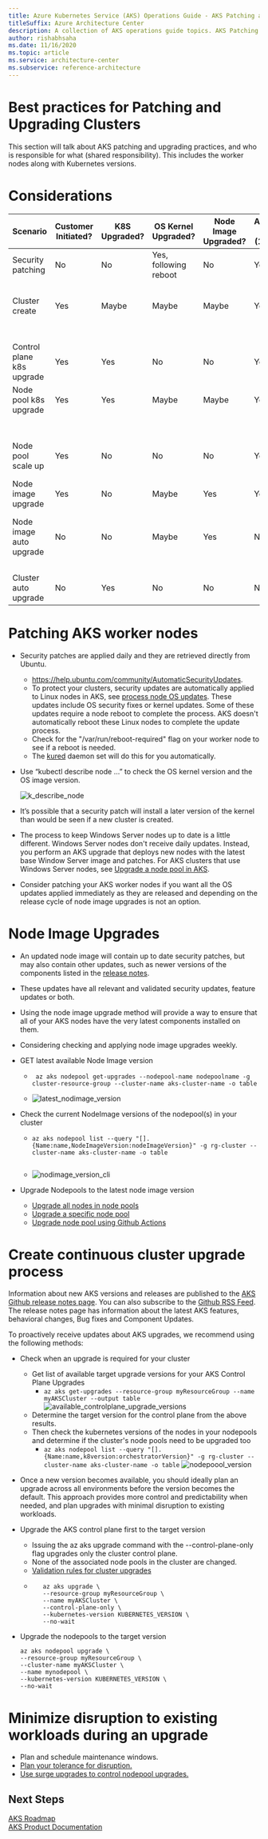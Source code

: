 ```yaml
---
title: Azure Kubernetes Service (AKS) Operations Guide - AKS Patching and Upgrading
titleSuffix: Azure Architecture Center
description: A collection of AKS operations guide topics. AKS Patching and Upgrading.
author: rishabhsaha
ms.date: 11/16/2020
ms.topic: article
ms.service: architecture-center
ms.subservice: reference-architecture
---
```


# Best practices for Patching and Upgrading Clusters

This section will talk about AKS patching and upgrading practices, and who is responsible for what (shared responsibility). This includes the worker nodes along with Kubernetes versions.

# Considerations
 | Scenario                  | Customer Initiated? | K8S Upgraded? | OS Kernel Upgraded?    | Node Image Upgraded? | Available Today (12/08)?  | Notes                                                                                                                                                                                              |
|---------------------------|---------------------|---------------|------------------------|----------------------|--------------------------|----------------------------------------------------------------------------------------------------------------------------------------------------------------------------------------------------|
| Security patching         | No                  | No            | Yes, following reboot  | No                   | Yes                      | https://help.ubuntu.com/community/AutomaticSecurityUpdates                                                                                                                                         |
|                           |                     |               |                        |                      |                          | https://docs.microsoft.com/azure/aks/node-updates-kured                                                                                                                                      |
| Cluster create            | Yes                 | Maybe         | Maybe                  | Maybe                | Yes                      | The node image will be upgraded relative to an existing cluster if a new release is available.                                                                                                     |
|                           |                     |               |                        |                      |                          | The OS kernel will be upgraded if an updated node image is released and it uses an updated kernel.                                                                                                 |
| Control plane k8s upgrade | Yes                 | Yes           | No                     | No                   | Yes                      | Upgrading the k8s version on the control plane only does not upgrade the OS kernel or node image.                                                                                                  |
| Node pool k8s upgrade     | Yes                 | Yes           | Maybe                  | Maybe                | Yes                      | The node image will be upgraded if a new release is available.                                                                                                                                     |
|                           |                     |               |                        |                      |                          | The OS kernel will be upgraded if an updated node image is released and it uses an updated kernel.                                                                                                 |
| Node pool scale up        | Yes                 | No            | No                     | No                   | Yes                      | Node scale up uses the model associated with the VMSS when it was created.  The OS kernel will get upgraded once security patches are applied the node is rebooted.                                |
| Node image upgrade        | Yes                 | No            | Maybe                  | Yes                  | Yes                       | The OS kernel will be upgraded if an updated node image is released and it uses an updated kernel.  The agent pool get upgrade profile API can be used to determine the latest node image version.                                                                                                                                                                                                                                                          
| Node image auto upgrade   | No                  | No            | Maybe                  | Yes                  | No                       | The OS kernel will be upgraded if an updated node image is released and it uses an updated kernel.                                                                                                 |
|                           |                     |               |                        |                      |                          | Planned - https://github.com/Azure/AKS/issues/1486                                                                                                                                                 |
| Cluster auto upgrade      | No                  | Yes           | No                     | No                   | No                       | In Progress - https://github.com/Azure/AKS/issues/1303                                                                                                                                             |


# Patching AKS worker nodes
* Security patches are applied daily and they are retrieved directly from Ubuntu.
    * https://help.ubuntu.com/community/AutomaticSecurityUpdates. 
    * To protect your clusters, security updates are automatically applied to Linux nodes in AKS, see [process node OS updates](https://docs.microsoft.com/azure/aks/node-updates-kured). These updates include OS security fixes or kernel updates. Some of these updates require a node reboot to complete the process. AKS doesn't automatically reboot these Linux nodes to complete the update process.
    * Check for the "/var/run/reboot-required" flag on your worker node to see if a reboot is needed.
    * The [kured](https://docs.microsoft.com/azure/aks/node-updates-kured) daemon set will do this for you automatically.
* Use “kubectl describe node …” to check the OS kernel version and the OS image version.

    ![k_describe_node](images/os_kernel_image_version.png)
* It’s possible that a security patch will install a later version of the kernel than would be seen if a new cluster is created.
* The process to keep Windows Server nodes up to date is a little different. Windows Server nodes don't receive daily updates. Instead, you perform an AKS upgrade that deploys new nodes with the latest base Window Server image and patches. For AKS clusters that use Windows Server nodes, see [Upgrade a node pool in AKS](https://docs.microsoft.com/azure/aks/use-multiple-node-pools#upgrade-a-node-pool).
* Consider patching your AKS worker nodes if you want all the OS updates applied immediately as they are released and depending on the release cycle of node image upgrades is not an option.


# Node Image Upgrades

 * An updated node image will contain up to date security patches, but may also contain other updates, such as newer versions of the components listed in the [release notes](https://github.com/Azure/AKS/releases). 
 * These updates have all relevant and validated security updates, feature updates or both.
 * Using the node image upgrade method will provide a way to ensure that all of your AKS nodes have the very latest components installed on them.
 * Considering checking and applying node image upgrades weekly.

* GET latest available Node Image version
    * ```
       az aks nodepool get-upgrades --nodepool-name nodepoolname -g cluster-resource-group --cluster-name aks-cluster-name -o table
      ```
    * ![latest_nodimage_version](images/latest_node_image_version.png)
* Check the current NodeImage versions of the nodepool(s) in your cluster
    * ```
      az aks nodepool list --query "[].{Name:name,NodeImageVersion:nodeImageVersion}" -g rg-cluster --cluster-name aks-cluster-name -o table
    
    * ![nodimage_version_cli](images/nodeimage_versions_cli.png)
* Upgrade Nodepools to the latest node image version
    * [Upgrade all nodes in node pools](https://docs.microsoft.com/azure/aks/node-image-upgrade#upgrade-all-nodes-in-all-node-pools)
    * [Upgrade a specific node pool](https://docs.microsoft.com/azure/aks/node-image-upgrade#upgrade-a-specific-node-pool)
    * [Upgrade node pool using Github Actions](https://docs.microsoft.com/azure/aks/node-upgrade-github-actions)



# Create continuous cluster upgrade process
Information about new AKS versions and releases are published to the [AKS Github release notes page](https://github.com/Azure/AKS/releases). You can also subscribe to the [Github RSS Feed](https://github.com/Azure/AKS/releases.atom). The release notes page has information about the latest AKS features, behavioral changes, Bug fixes and Component Updates.

To proactively receive updates about AKS upgrades, we recommend using the following methods:

* Check when an upgrade is required for your cluster
    * Get list of available target upgrade versions for your AKS Control Plane Upgrades
        * ` az aks get-upgrades --resource-group myResourceGroup --name myAKSCluster --output table `
        ![available_controlplane_upgrade_versions](images/available_cp_upgrade_versions.png)
    * Determine the target version for the control plane from the above results.
    * Then check the kubernetes versions of the nodes in your nodepools and determine if the cluster's node pools need to be upgraded too
        * `az aks nodepool list --query "[].{Name:name,k8version:orchestratorVersion}" -g rg-cluster --cluster-name aks-cluster-name -o table`
        ![nodepoool_version](images/nodepool_versions.png)


* Once a new version becomes available, you should ideally plan an upgrade across all environments before the version becomes the default. This approach provides more control and predictability when needed, and plan upgrades with minimal disruption to existing workloads.
* Upgrade the AKS  control plane first to the target version
   * Issuing the az aks upgrade command with the --control-plane-only flag upgrades only the cluster control plane. 
   * None of the associated node pools in the cluster are changed.
   * [Validation rules for cluster upgrades](https://docs.microsoft.com/azure/aks/use-multiple-node-pools#validation-rules-for-upgrades)
   * ```
        az aks upgrade \
        --resource-group myResourceGroup \  
        --name myAKSCluster \ 
        --control-plane-only \  
        --kubernetes-version KUBERNETES_VERSION \  
        --no-wait
     ```
* Upgrade the nodepools to the target version
    ```
    az aks nodepool upgrade \
    --resource-group myResourceGroup \
    --cluster-name myAKSCluster \
    --name mynodepool \
    --kubernetes-version KUBERNETES_VERSION \
    --no-wait
    ```

# Minimize disruption to existing workloads during an upgrade
* Plan and schedule maintenance windows.
* [Plan your tolerance for disruption.](https://kubernetes.io/docs/tasks/run-application/configure-pdb/)
* [Use surge upgrades to control nodepool upgrades.](https://docs.microsoft.com/azure/aks/upgrade-cluster#customize-node-surge-upgrade)

## Next Steps

[AKS Roadmap](https://aka.ms/aks/roadmap)  
[AKS Product Documentation](/azure/aks)
